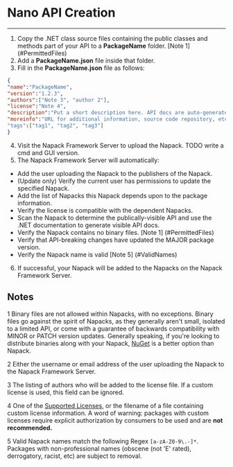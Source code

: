 # Nano API Creation
-------------------

1. Copy the .NET class source files containing the public classes and methods part of your API to a **PackageName** folder. [Note 1] (#PermittedFiles)
2. Add a **PackageName.json** file inside that folder.
3. Fill in the **PackageName.json** file as follows:
```json
{
"name":"PackageName",
"version":"1.2.3",
"authors":["Note 3", "author 2"],
"license":"Note 4",
"description":"Put a short description here. API docs are auto-generated and do not belong here.",
"moreinfo":"URL for additional information, source code repository, etc"
"tags":["tag1", "tag2", "tag3"]
}
```

4. Visit the Napack Framework Server to upload the Napack. TODO write a cmd and GUI version.
5. The Napack Framework Server will automatically:
 - Add the user uploading the Napack to the publishers of the Napack.
 - (Update only) Verify the current user has permissions to update the specified Napack.
 - Add the list of Napacks this Napack depends upon to the package information.
 - Verify the license is compatible with the dependent Napacks.
 - Scan the Napack to determine the publically-visible API and use the .NET documentation to generate visible API docs.
 - Verify the Napack contains no binary files. [Note 1] (#PermittedFiles)
 - Verify that API-breaking changes have updated the MAJOR package version.
 - Verify the Napack name is valid [Note 5] (#ValidNames)
6. If successful, your Napack will be added to the Napacks on the Napack Framework Server.

## Notes
<a name="PermittedFiles">1</a> Binary files are not allowed within Napacks, with no exceptions. Binary files go against the spirit of Napacks, as they generally aren't small, isolated to a limited API, or come with a guarantee of backwards compatibility with MINOR or PATCH version updates. Generally speaking, if you're looking to distribute binaries along with your Napack, [NuGet](https://www.nuget.org/) is a better option than Napack.

2 Either the username or email address of the user uploading the Napack to the Napack Framework Server.  

3 The listing of authors who will be added to the license file. If a custom license is used, this field can be ignored.

4 One of the [Supported Licenses](./SupportedLicenses.md), or the filename of a file containing custom license information. A word of warning: packages with custom licenses require explicit authorization by consumers to be used and are **not recommended.**

5 Valid Napack names match the following Regex ```[a-zA-Z0-9\.-]*```. Packages with non-professional names (obscene (not 'E' rated), derrogatory, racist, etc) are subject to removal.